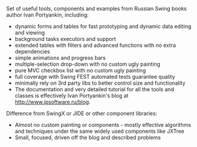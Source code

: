 Set of useful tools, components and examples from Russian Swing books author Ivan Portyankin, including:

* dynamic forms and tables for fast prototyping and dynamic data editing and viewing
* background tasks executors and support
* extended tables with filters and advanced functions with no extra dependencies
* simple animations and progress bars
* multiple-selection drop-down with no custom ugly painting
* pure MVC checkbox list with no custom ugly painting
* full coverage with Swing FEST automated tests guarantee quality
* minimally rely on 3rd party libs to better control size and functionality
* The documentation and very detailed tutorial for all the tools and classes is effectively Ivan Portyankin's blog at http://www.ipsoftware.ru/blog.

Difference from SwingX or JIDE or other component libraries:

* Almost no custom painting or components - mostly effective algorithms and techniques under the same widely used components like JXTree
* Small, focused, driven off the blog and described problems

